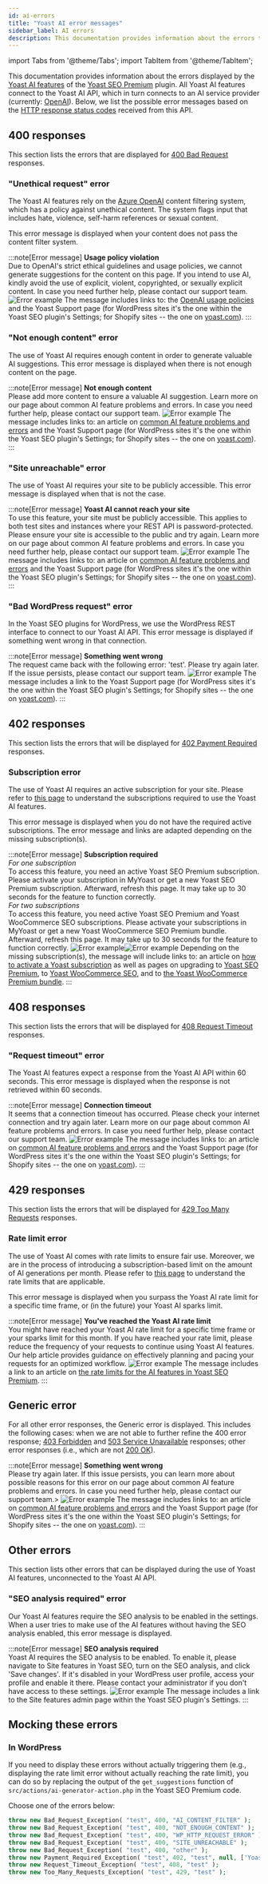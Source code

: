 ```yaml
---
id: ai-errors
title: "Yoast AI error messages"
sidebar_label: AI errors
description: This documentation provides information about the errors that the Yoast AI features show.
---
```

import Tabs from '@theme/Tabs';
import TabItem from '@theme/TabItem';

This documentation provides information about the errors displayed by the [Yoast AI features](https://yoast.com/features/ai-generated-titles-and-meta-descriptions/) of the [Yoast SEO Premium](https://yoast.com/wordpress/plugins/seo/) plugin. All Yoast AI features connect to the Yoast AI API, which in turn connects to an AI service provider (currently: [OpenAI](https://openai.com/)). Below, we list the possible error messages based on the [HTTP response status codes](https://developer.mozilla.org/en-US/docs/Web/HTTP/Status) received from this API.

## 400 responses
This section lists the errors that are displayed for [400 Bad Request](https://developer.mozilla.org/en-US/docs/Web/HTTP/Status/400) responses.

### "Unethical request" error
The Yoast AI features rely on the [Azure OpenAI](https://learn.microsoft.com/en-us/azure/ai-services/openai/concepts/content-filter?tabs=warning%2Cpython-new#text-content) content filtering system, which has a policy against unethical content. The system flags input that includes hate, violence, self-harm references or sexual content. 

This error message is displayed when your content does not pass the content filter system.

:::note[Error message]
<Tabs>
<TabItem value="error-text" label="Text">**Usage policy violation**<br/>Due to OpenAI's strict ethical guidelines and usage policies, we cannot generate suggestions for the content on this page. If you intend to use AI, kindly avoid the use of explicit, violent, copyrighted, or sexually explicit content. In case you need further help, please contact our support team.</TabItem>
<TabItem value="error-image" label="Screenshot">![Error example](images/400-unethical-request-error.png)</TabItem>
<TabItem value="error-links" label="Links">The message includes links to: the [OpenAI usage policies](https://openai.com/policies/usage-policies/) and the Yoast Support page (for WordPress sites it's the one within the Yoast SEO plugin's Settings; for Shopify sites -- the one on [yoast.com]( https://yoast.com/help/support/#support-shopify)).</TabItem>
</Tabs>
:::

### "Not enough content" error
The use of Yoast AI requires enough content in order to generate valuable AI suggestions. This error message is displayed when there is not enough content on the page.

:::note[Error message]
<Tabs>
<TabItem value="error-text" label="Text">**Not enough content**<br/>Please add more content to ensure a valuable AI suggestion. Learn more on our page about common AI feature problems and errors. In case you need further help, please contact our support team.</TabItem>
<TabItem value="error-image" label="Screenshot">![Error example](images/400-not-enough-content-error.png)</TabItem>
<TabItem value="error-links" label="Links">The message includes links to: an article on [common AI feature problems and errors](https://yoast.com/help/common-ai-errors) and the Yoast Support page (for WordPress sites it's the one within the Yoast SEO plugin's Settings; for Shopify sites -- the one on [yoast.com]( https://yoast.com/help/support/#support-shopify)).</TabItem>
</Tabs>
:::

### "Site unreachable" error
The use of Yoast AI requires your site to be publicly accessible. This error message is displayed when that is not the case.

:::note[Error message]
<Tabs>
<TabItem value="error-text" label="Text">**Yoast AI cannot reach your site**<br/>To use this feature, your site must be publicly accessible. This applies to both test sites and instances where your REST API is password-protected. Please ensure your site is accessible to the public and try again. Learn more on our page about common AI feature problems and errors. In case you need further help, please contact our support team.</TabItem>
<TabItem value="error-image" label="Screenshot">![Error example](images/400-site-unreachable-error.png)</TabItem>
<TabItem value="error-links" label="Links">The message includes links to: an article on [common AI feature problems and errors](https://yoast.com/help/common-ai-errors) and the Yoast Support page (for WordPress sites it's the one within the Yoast SEO plugin's Settings; for Shopify sites -- the one on [yoast.com]( https://yoast.com/help/support/#support-shopify)).</TabItem>
</Tabs>
:::

### "Bad WordPress request" error
In the Yoast SEO plugins for WordPress, we use the WordPress REST interface to connect to our Yoast AI API. This error message is displayed if something went wrong in that connection. 

:::note[Error message]
<Tabs>
<TabItem value="error-text" label="Text">**Something went wrong**<br/>The request came back with the following error: 'test'. Please try again later. If the issue persists, please contact our support team.</TabItem>
<TabItem value="error-image" label="Screenshot">![Error example](images/400-bad-wordpress-request-error.png)</TabItem>
<TabItem value="error-links" label="Links">The message includes a link to the Yoast Support page (for WordPress sites it's the one within the Yoast SEO plugin's Settings; for Shopify sites -- the one on [yoast.com]( https://yoast.com/help/support/#support-shopify)).</TabItem>
</Tabs>
:::

## 402 responses
This section lists the errors that will be displayed for [402 Payment Required](https://developer.mozilla.org/en-US/docs/Web/HTTP/Status/402) responses.

### Subscription error
The use of Yoast AI requires an active subscription for your site. Please refer to [this page](https://yoast.com/help/faq-ai-in-yoast-seo) to understand the subscriptions required to use the Yoast AI features.

This error message is displayed when you do not have the required active subscriptions. The error message and links are adapted depending on the missing subscription(s).

:::note[Error message]
<Tabs>
<TabItem value="error-text" label="Text">**Subscription required**<br/>_For one subscription_<br/>
To access this feature, you need an active Yoast SEO Premium subscription. Please activate your subscription in MyYoast or get a new Yoast SEO Premium subscription. Afterward, refresh this page. It may take up to 30 seconds for the feature to function correctly.<br/>
_For two subscriptions_<br/>
To access this feature, you need active Yoast SEO Premium and Yoast WooCommerce SEO subscriptions. Please activate your subscriptions in MyYoast or get a new Yoast WooCommerce SEO Premium bundle. Afterward, refresh this page. It may take up to 30 seconds for the feature to function correctly.</TabItem>
<TabItem value="error-image" label="Screenshot">![Error example](images/402-one-subscription-error.png)![Error example](images/402-two-subscriptions-error.png)</TabItem>
<TabItem value="error-links" label="Links">Depending on the missing subscription(s), the message will include links to: an article on [how to activate a Yoast subscription](https://yoast.com/help/activate-premium-license) as well as pages on upgrading to [Yoast SEO Premium](https://yoast.com/rtu-generative-ai), to [Yoast WooCommerce SEO](https://yoast.com/rtu-woocommerce-seo), and to [the Yoast WooCommerce Premium bundle](https://yoast.com/rtu-woo-premium-bundle).</TabItem>
</Tabs>
:::

## 408 responses
This section lists the errors that will be displayed for [408 Request Timeout](https://developer.mozilla.org/en-US/docs/Web/HTTP/Status/408) responses.

### "Request timeout" error
The Yoast AI features expect a response from the Yoast AI API within 60 seconds. This error message is displayed when the response is not retrieved within 60 seconds.

:::note[Error message]
<Tabs>
<TabItem value="error-text" label="Text">**Connection timeout**<br/>
It seems that a connection timeout has occurred. Please check your internet connection and try again later. Learn more on our page about common AI feature problems and errors. In case you need further help, please contact our support team.</TabItem>
<TabItem value="error-image" label="Screenshot">![Error example](images/408-request-timeout-error.png)</TabItem>
<TabItem value="error-links" label="Links">The message includes links to: an article on [common AI feature problems and errors](https://yoast.com/help/common-ai-errors) and the Yoast Support page (for WordPress sites it's the one within the Yoast SEO plugin's Settings; for Shopify sites -- the one on [yoast.com]( https://yoast.com/help/support/#support-shopify)).</TabItem>
</Tabs>
:::

## 429 responses
This section lists the errors that will be displayed for [429 Too Many Requests](https://developer.mozilla.org/en-US/docs/Web/HTTP/Status/429) responses.

### Rate limit error
The use of Yoast AI comes with rate limits to ensure fair use. Moreover, we are in the process of introducing a subscription-based limit on the amount of AI generations per month. Please refer to [this page](https://yoa.st/ai-generator-rate-limit-help) to understand the rate limits that are applicable. 

This error message is displayed when you surpass the Yoast AI rate limit for a specific time frame, or (in the future) your Yoast AI sparks limit.

:::note[Error message]
<Tabs>
<TabItem value="error-text" label="Text">**You've reached the Yoast AI rate limit**<br/>
You might have reached your Yoast AI rate limit for a specific time frame or your sparks limit for this month. If you have reached your rate limit, please reduce the frequency of your requests to continue using Yoast AI features. Our help article provides guidance on effectively planning and pacing your requests for an optimized workflow.</TabItem>
<TabItem value="error-image" label="Screenshot">![Error example](images/429-rate-limit-error.png)</TabItem>
<TabItem value="error-links" label="Links">The message includes a link to an article on [the rate limits for the AI features in Yoast SEO Premium](https://yoast.com/help/rate-limits-for-ai-in-yoast-seo-premium).</TabItem>
</Tabs>
:::

## Generic error
For all other error responses, the Generic error is displayed. This includes the following cases: when we are not able to further refine the 400 error response; [403 Forbidden](https://developer.mozilla.org/en-US/docs/Web/HTTP/Status/403) and [503 Service Unavailable](https://developer.mozilla.org/en-US/docs/Web/HTTP/Status/503) responses; other error responses (i.e., which are not [200 OK](https://developer.mozilla.org/en-US/docs/Web/HTTP/Status/200)).

:::note[Error message]
<Tabs>
<TabItem value="error-text" label="Text">**Something went wrong**<br/>Please try again later. If this issue persists, you can learn more about possible reasons for this error on our page about common AI feature problems and errors. In case you need further help, please contact our support team.></TabItem>
<TabItem value="error-image" label="Screenshot">![Error example](images/400-generic-error.png)</TabItem>
<TabItem value="error-links" label="Links">The message includes links to: an article on [common AI feature problems and errors](https://yoast.com/help/common-ai-errors) and the Yoast Support page (for WordPress sites it's the one within the Yoast SEO plugin's Settings; for Shopify sites -- the one on [yoast.com]( https://yoast.com/help/support/#support-shopify)).</TabItem>
</Tabs>
:::

## Other errors

This section lists other errors that can be displayed during the use of Yoast AI features, unconnected to the Yoast AI API.

### "SEO analysis required" error
Our Yoast AI features require the SEO analysis to be enabled in the settings. When a user tries to make use of the AI features without having the SEO analysis enabled, this error message is displayed.

:::note[Error message]
<Tabs>
<TabItem value="error-text" label="Text">**SEO analysis required**<br/>
Yoast AI requires the SEO analysis to be enabled. To enable it, please navigate to Site features in Yoast SEO, turn on the SEO analysis, and click 'Save changes'. If it's disabled in your WordPress user profile, access your profile and enable it there. Please contact your administrator if you don't have access to these settings.</TabItem>
<TabItem value="error-image" label="Screenshot">![Error example](images/000-seo-analysis-required.png)</TabItem>
<TabItem value="error-links" label="Links">The message includes a link to the Site features admin page within the Yoast SEO plugin's Settings.</TabItem>
</Tabs>
:::

## Mocking these errors

### In WordPress
If you need to display these errors without actually triggering them (e.g., displaying the rate limit error without actually reaching the rate limit), you can do so by replacing the output of the `get_suggestions` function of `src/actions/ai-generator-action.php` in the Yoast SEO Premium code. 

Choose one of the errors below:

```php
throw new Bad_Request_Exception( "test", 400, "AI_CONTENT_FILTER" );     // Unethical request error
throw new Bad_Request_Exception( "test", 400, "NOT_ENOUGH_CONTENT" );    // Not enough content error
throw new Bad_Request_Exception( "test", 400, "WP_HTTP_REQUEST_ERROR" ); // Bad WordPress request error
throw new Bad_Request_Exception( "test", 400, "SITE_UNREACHABLE" );      // Site unreachable error
throw new Bad_Request_Exception( "test", 400, "other" );                 // Generic error
throw new Payment_Required_Exception( "test", 402, "test", null, ['Yoast SEO Premium'] ); // Subscription error, replace the array with the missing licenses
throw new Request_Timeout_Exception( "test", 408, "test" );              // Request timeout error
throw new Too_Many_Requests_Exception( "test", 429, "test" );            // Rate limit error
```
